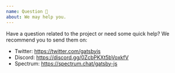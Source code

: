 ```yaml
---
name: Question 🤔
about: We may help you.
---
```


Have a question related to the project or need some quick help?
We recommend you to send them on:

- Twitter: https://twitter.com/gatsbyjs
- Discord: https://discord.gg/0ZcbPKXt5bVoxkfV
- Spectrum: https://spectrum.chat/gatsby-js

